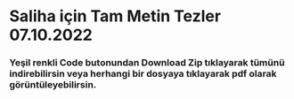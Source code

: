 # Saliha için Tam Metin Tezler 07.10.2022
### Yeşil renkli Code butonundan Download Zip tıklayarak tümünü indirebilirsin veya herhangi bir dosyaya tıklayarak pdf olarak görüntüleyebilirsin.
